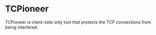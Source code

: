 # TCPioneer
TCPioneer is client-side only tool that protects the TCP connections from being interfered.
